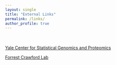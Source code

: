 ```yaml
---
layout: single
title: "External Links"
permalink: /links/
author_profile: true
---
```

<br><br>
[Yale Center for Statistical Genomics and Proteomics](http://zhaocenter.org/)

[Forrest Crawford Lab](http://www.crawfordlab.io/)
